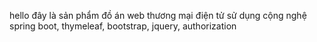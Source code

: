 hello đây là sản phẩm đồ án web thương mại điện tử sử dụng cộng nghệ spring boot, thymeleaf, bootstrap, jquery, authorization 